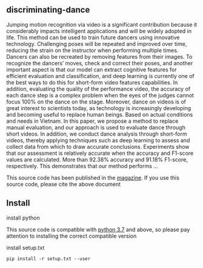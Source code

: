 ## discriminating-dance
Jumping motion recognition via video is a significant contribution because it considerably impacts intelligent applications and will be widely adopted in life. This method can be used to train future dancers using innovative technology. Challenging poses will be repeated and improved over time, reducing the strain on the instructor when performing multiple times. Dancers can also be recreated by removing features from their images. To recognize the dancers’ moves, check and correct their poses, and another important aspect is that our model can extract cognitive features for efficient evaluation and classification, and deep learning is currently one of the best ways to do this for short-form video features capabilities. In addition, evaluating the quality of the performance video, the accuracy of each dance step is a complex problem when the eyes of the judges cannot focus 100% on the dance on the stage. Moreover, dance on videos is of great interest to scientists today, as technology is increasingly developing and becoming useful to replace human beings. Based on actual conditions and needs in Vietnam. In this paper, we propose a method to replace manual evaluation, and our approach is used to evaluate dance through short videos. In addition, we conduct dance analysis through short-form videos, thereby applying techniques such as deep learning to assess and collect data from which to draw accurate conclusions. Experiments show that our assessment is relatively accurate when the accuracy and F1-score values are calculated. More than 92.38% accuracy and 91.18% F1-score, respectively. This demonstrates that our method performs …

This source code has been published in the [magazine](http://www.proceedings.spiiras.nw.ru/index.php/sp/article/view/16027). If you use this source code, please cite the above document


## Install
install python

This source code is compatible with [python 3.7](https://www.python.org/downloads/) and above, so please pay attention to installing the correct compatible version

install setup.txt
 ```
pip install -r setup.txt --user
 ```

